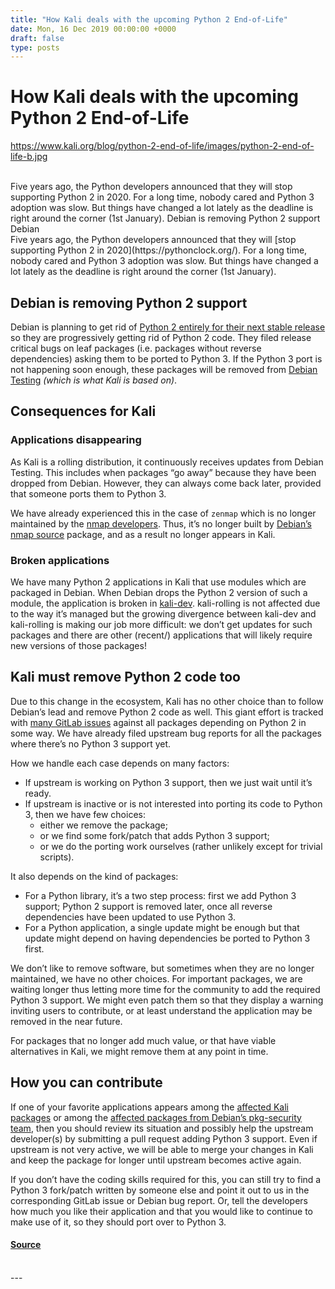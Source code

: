 ```yaml
---
title: "How Kali deals with the upcoming Python 2 End-of-Life"
date: Mon, 16 Dec 2019 00:00:00 +0000
draft: false
type: posts
---
```

# How Kali deals with the upcoming Python 2 End-of-Life
https://www.kali.org/blog/python-2-end-of-life/images/python-2-end-of-life-b.jpg
<br/>

<br/>
Five years ago, the Python developers announced that they will stop supporting Python 2 in 2020. For a long time, nobody cared and Python 3 adoption was slow. But things have changed a lot lately as the deadline is right around the corner (1st January). Debian is removing Python 2 support Debian
<br/>
Five years ago, the Python developers announced that they will [stop supporting Python 2 in 2020](https://pythonclock.org/). For a long time, nobody cared and Python 3 adoption was slow. But things have changed a lot lately as the deadline is right around the corner (1st January).

Debian is removing Python 2 support
-----------------------------------

Debian is planning to get rid of [Python 2 entirely for their next stable release](https://wiki.debian.org/Python/2Removal) so they are progressively getting rid of Python 2 code. They filed release critical bugs on leaf packages (i.e. packages without reverse dependencies) asking them to be ported to Python 3. If the Python 3 port is not happening soon enough, these packages will be removed from [Debian Testing](https://wiki.debian.org/DebianTesting) _(which is what Kali is based on)_.

Consequences for Kali
---------------------

### Applications disappearing

As Kali is a rolling distribution, it continuously receives updates from Debian Testing. This includes when packages “go away” because they have been dropped from Debian. However, they can always come back later, provided that someone ports them to Python 3.

We have already experienced this in the case of `zenmap` which is no longer maintained by the [nmap developers](https://nmap.org/zenmap/). Thus, it’s no longer built by [Debian’s nmap source](https://packages.debian.org/search?keywords=zenmap) package, and as a result no longer appears in Kali.

### Broken applications

We have many Python 2 applications in Kali that use modules which are packaged in Debian. When Debian drops the Python 2 version of such a module, the application is broken in [kali-dev](https://www.kali.org/docs/general-use/kali-linux-sources-list-repositories/). kali-rolling is not affected due to the way it’s managed but the growing divergence between kali-dev and kali-rolling is making our job more difficult: we don’t get updates for such packages and there are other (recent/) applications that will likely require new versions of those packages!

Kali must remove Python 2 code too
----------------------------------

Due to this change in the ecosystem, Kali has no other choice than to follow Debian’s lead and remove Python 2 code as well. This giant effort is tracked with [many GitLab issues](https://gitlab.com/groups/kalilinux/-/issues?label_name%5B%5D=Project%3A%3APy2Removal) against all packages depending on Python 2 in some way. We have already filed upstream bug reports for all the packages where there’s no Python 3 support yet.

How we handle each case depends on many factors:

-   If upstream is working on Python 3 support, then we just wait until it’s ready.
-   If upstream is inactive or is not interested into porting its code to Python 3, then we have few choices:
    -   either we remove the package;
    -   or we find some fork/patch that adds Python 3 support;
    -   or we do the porting work ourselves (rather unlikely except for trivial scripts).

It also depends on the kind of packages:

-   For a Python library, it’s a two step process: first we add Python 3 support; Python 2 support is removed later, once all reverse dependencies have been updated to use Python 3.
-   For a Python application, a single update might be enough but that update might depend on having dependencies be ported to Python 3 first.

We don’t like to remove software, but sometimes when they are no longer maintained, we have no other choices. For important packages, we are waiting longer thus letting more time for the community to add the required Python 3 support. We might even patch them so that they display a warning inviting users to contribute, or at least understand the application may be removed in the near future.

For packages that no longer add much value, or that have viable alternatives in Kali, we might remove them at any point in time.

How you can contribute
----------------------

If one of your favorite applications appears among the [affected Kali packages](https://gitlab.com/groups/kalilinux/-/issues?label_name%5B%5D=Project%3A%3APy2Removal) or among the [affected packages from Debian’s pkg-security team](https://bugs.debian.org/cgi-bin/pkgreport.cgi?tag=py2removal;users=debian-python@lists.debian.org;maint=team%2Bpkg-security@tracker.debian.org), then you should review its situation and possibly help the upstream developer(s) by submitting a pull request adding Python 3 support. Even if upstream is not very active, we will be able to merge your changes in Kali and keep the package for longer until upstream becomes active again.

If you don’t have the coding skills required for this, you can still try to find a Python 3 fork/patch written by someone else and point it out to us in the corresponding GitLab issue or Debian bug report. Or, tell the developers how much you like their application and that you would like to continue to make use of it, so they should port over to Python 3.

#### [Source](https://www.kali.org/blog/python-2-end-of-life/)

<br/>
---
